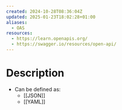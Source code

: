 ```yaml
---
created: 2024-10-28T08:36:04Z
updated: 2025-01-23T18:02:28+01:00
aliases:
  - OAS
resources:
  - https://learn.openapis.org/
  - https://swagger.io/resources/open-api/
---
```

# Description
- Can be defined as:
	- [[JSON]]
	- [[YAML]]